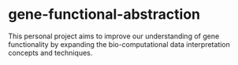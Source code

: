 # gene-functional-abstraction
This personal project aims to improve our understanding of gene functionality by expanding the bio-computational data interpretation concepts and techniques.
